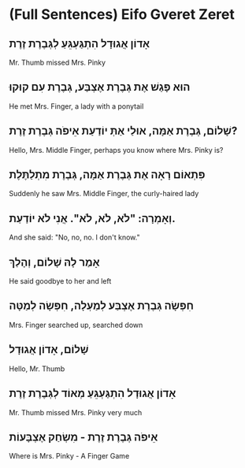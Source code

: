 # (Full Sentences) Eifo Gveret Zeret

## אָדוֹן אֲגוּדָל הִתְגַּעְגֵּעַ לְגְּבֶרֶת זֶרֶת
Mr. Thumb missed Mrs. Pinky

## הוּא פָּגַשׁ אֶת גְּבֶרֶת אֶצְבַּע, גְּבֶרֶת עִם קוּקוּ
He met Mrs. Finger, a lady with a ponytail

## שָׁלוֹם, גְּבֶרֶת אַמָּה, אוּלַי אַתְּ יוֹדַעַת אֵיפֹה גְּבֶרֶת זֶרֶת?
Hello, Mrs. Middle Finger, perhaps you know where Mrs. Pinky is?

## פִּתְאוֹם רָאָה אֶת גְּבֶרֶת אַמָּה, גְּבֶרֶת מִתְלַתֶּלֶת
Suddenly he saw Mrs. Middle Finger, the curly-haired lady

## וְאָמְרָה: "לֹא, לֹא, לֹא". אֲנִי לֹא יוֹדַעַת.
And she said: "No, no, no. I don't know."

## אָמַר לָהּ שָׁלוֹם, וְהָלַךְ
He said goodbye to her and left

## חִפְּשָׂה גְּבֶרֶת אֶצְבַּע לְמַעְלָה, חִפְּשָׂה לְמַטָּה
Mrs. Finger searched up, searched down

## שָׁלוֹם, אָדוֹן אֲגוּדָל
Hello, Mr. Thumb

## אָדוֹן אֲגוּדָל הִתְגַּעְגֵּעַ מְאוֹד לְגְּבֶרֶת זֶרֶת
Mr. Thumb missed Mrs. Pinky very much

## אֵיפֹה גְּבֶרֶת זֶרֶת - מִשְׂחַק אֶצְבָּעוֹת
Where is Mrs. Pinky - A Finger Game

